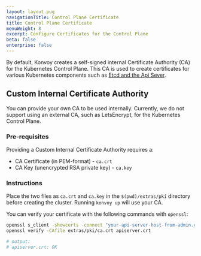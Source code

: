 ```yaml
---
layout: layout.pug
navigationTitle: Control Plane Certificate
title: Control Plane Certificate
menuWeight: 8
excerpt: Configure Certificates for the Control Plane
beta: false
enterprise: false
---
```


<!-- markdownlint-disable MD004 MD007 MD025 MD030 -->

By default, Konvoy creates a self-signed internal Certificate Authority (CA) for the Kubernetes Control Plane.
This CA is used to create certificates for various Kubernetes components such as [Etcd and the Api Sever][certificate_details].

## Custom Internal Certificate Authority

You can provide your own CA to be used internally.
Currently, we do not support using an external CA, such as LetsEncrypt, for the Kubernetes Control Plane.

### Pre-requisites

Providing a Custom Internal Certificate Authority requires a:

- CA Certificate (in PEM-format) - `ca.crt`
- CA Key (unencrypted RSA private key) - `ca.key`

### Instructions

Place the two files as `ca.crt` and `ca.key` in the `$(pwd)/extras/pki` directory before creating the cluster.
Running `konvoy up` will use your CA.

You can verify your certificate with the following commands with `openssl`:

```bash
openssl s_client -showcerts -connect "your-api-server-host-from-admin.conf:6443" </dev/null 2>/dev/null|openssl x509 -outform PEM >apiserver.crt
openssl verify -CAfile extras/pki/ca.crt apiserver.crt

# output:
# apiserver.crt: OK
```

[certificate_details]: https://kubernetes.io/docs/setup/best-practices/certificates/
